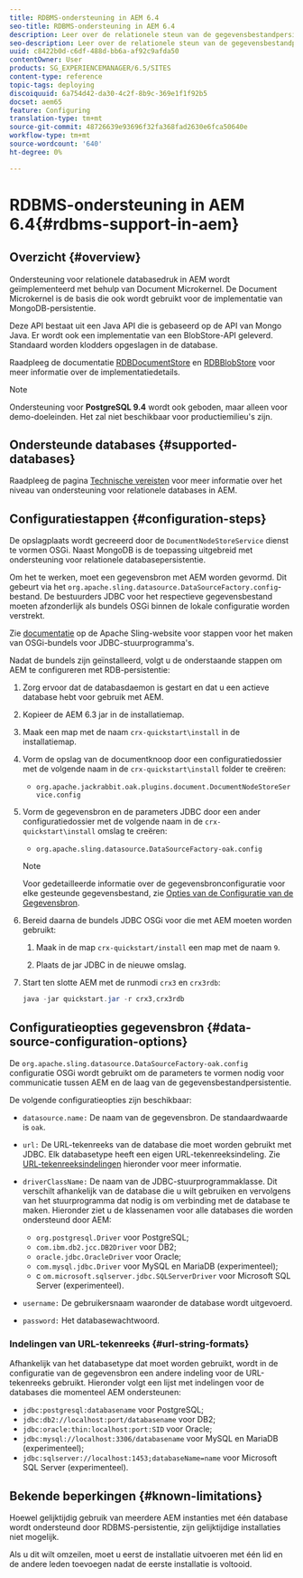 ```yaml
---
title: RDBMS-ondersteuning in AEM 6.4
seo-title: RDBMS-ondersteuning in AEM 6.4
description: Leer over de relationele steun van de gegevensbestandpersistentie in AEM 6.4 en de beschikbare configuratieopties.
seo-description: Leer over de relationele steun van de gegevensbestandpersistentie in AEM 6.4 en de beschikbare configuratieopties.
uuid: c8422b0d-c6df-488d-bb6a-af92c9afda50
contentOwner: User
products: SG_EXPERIENCEMANAGER/6.5/SITES
content-type: reference
topic-tags: deploying
discoiquuid: 6a754d42-da30-4c2f-8b9c-369e1f1f92b5
docset: aem65
feature: Configuring
translation-type: tm+mt
source-git-commit: 48726639e93696f32fa368fad2630e6fca50640e
workflow-type: tm+mt
source-wordcount: '640'
ht-degree: 0%

---
```



# RDBMS-ondersteuning in AEM 6.4{#rdbms-support-in-aem}

## Overzicht {#overview}

Ondersteuning voor relationele databasedruk in AEM wordt geïmplementeerd met behulp van Document Microkernel. De Document Microkernel is de basis die ook wordt gebruikt voor de implementatie van MongoDB-persistentie.

Deze API bestaat uit een Java API die is gebaseerd op de API van Mongo Java. Er wordt ook een implementatie van een BlobStore-API geleverd. Standaard worden klodders opgeslagen in de database.

Raadpleeg de documentatie [RDBDocumentStore](https://jackrabbit.apache.org/oak/docs/apidocs/org/apache/jackrabbit/oak/plugins/document/rdb/RDBDocumentStore.html) en [RDBBlobStore](https://jackrabbit.apache.org/oak/docs/apidocs/org/apache/jackrabbit/oak/plugins/document/rdb/RDBBlobStore.html) voor meer informatie over de implementatiedetails.

>[!NOTE]
>
>Ondersteuning voor **PostgreSQL 9.4** wordt ook geboden, maar alleen voor demo-doeleinden. Het zal niet beschikbaar voor productiemilieu&#39;s zijn.

## Ondersteunde databases {#supported-databases}

Raadpleeg de pagina [Technische vereisten](/help/sites-deploying/technical-requirements.md) voor meer informatie over het niveau van ondersteuning voor relationele databases in AEM.

## Configuratiestappen {#configuration-steps}

De opslagplaats wordt gecreeerd door de `DocumentNodeStoreService` dienst te vormen OSGi. Naast MongoDB is de toepassing uitgebreid met ondersteuning voor relationele databasepersistentie.

Om het te werken, moet een gegevensbron met AEM worden gevormd. Dit gebeurt via het `org.apache.sling.datasource.DataSourceFactory.config`-bestand. De bestuurders JDBC voor het respectieve gegevensbestand moeten afzonderlijk als bundels OSGi binnen de lokale configuratie worden verstrekt.

Zie [documentatie](https://sling.apache.org/documentation/bundles/datasource-providers.html#convert-driver-jars-to-bundle) op de Apache Sling-website voor stappen voor het maken van OSGi-bundels voor JDBC-stuurprogramma&#39;s.

Nadat de bundels zijn geïnstalleerd, volgt u de onderstaande stappen om AEM te configureren met RDB-persistentie:

1. Zorg ervoor dat de databasdaemon is gestart en dat u een actieve database hebt voor gebruik met AEM.
1. Kopieer de AEM 6.3 jar in de installatiemap.
1. Maak een map met de naam `crx-quickstart\install` in de installatiemap.
1. Vorm de opslag van de documentknoop door een configuratiedossier met de volgende naam in de `crx-quickstart\install` folder te creëren:

   * `org.apache.jackrabbit.oak.plugins.document.DocumentNodeStoreService.config`

1. Vorm de gegevensbron en de parameters JDBC door een ander configuratiedossier met de volgende naam in de `crx-quickstart\install` omslag te creëren:

   * `org.apache.sling.datasource.DataSourceFactory-oak.config`
   >[!NOTE]
   >
   >Voor gedetailleerde informatie over de gegevensbronconfiguratie voor elke gesteunde gegevensbestand, zie [Opties van de Configuratie van de Gegevensbron](/help/sites-deploying/rdbms-support-in-aem.md#data-source-configuration-options).

1. Bereid daarna de bundels JDBC OSGi voor die met AEM moeten worden gebruikt:

   1. Maak in de map `crx-quickstart/install` een map met de naam `9`.

   1. Plaats de jar JDBC in de nieuwe omslag.

1. Start ten slotte AEM met de runmodi `crx3` en `crx3rdb`:

   ```java
   java -jar quickstart.jar -r crx3,crx3rdb
   ```

## Configuratieopties gegevensbron {#data-source-configuration-options}

De `org.apache.sling.datasource.DataSourceFactory-oak.config` configuratie OSGi wordt gebruikt om de parameters te vormen nodig voor communicatie tussen AEM en de laag van de gegevensbestandpersistentie.

De volgende configuratieopties zijn beschikbaar:

* `datasource.name:` De naam van de gegevensbron. De standaardwaarde is `oak`.

* `url:` De URL-tekenreeks van de database die moet worden gebruikt met JDBC. Elk databasetype heeft een eigen URL-tekenreeksindeling. Zie [URL-tekenreeksindelingen](/help/sites-deploying/rdbms-support-in-aem.md#url-string-formats) hieronder voor meer informatie.

* `driverClassName:` De naam van de JDBC-stuurprogrammaklasse. Dit verschilt afhankelijk van de database die u wilt gebruiken en vervolgens van het stuurprogramma dat nodig is om verbinding met de database te maken. Hieronder ziet u de klassenamen voor alle databases die worden ondersteund door AEM:

   * `org.postgresql.Driver` voor PostgreSQL;
   * `com.ibm.db2.jcc.DB2Driver` voor DB2;
   * `oracle.jdbc.OracleDriver` voor Oracle;
   * `com.mysql.jdbc.Driver` voor MySQL en MariaDB (experimenteel);
   * c `om.microsoft.sqlserver.jdbc.SQLServerDriver` voor Microsoft SQL Server (experimenteel).

* `username:` De gebruikersnaam waaronder de database wordt uitgevoerd.

* `password:` Het databasewachtwoord.

### Indelingen van URL-tekenreeks {#url-string-formats}

Afhankelijk van het databasetype dat moet worden gebruikt, wordt in de configuratie van de gegevensbron een andere indeling voor de URL-tekenreeks gebruikt. Hieronder volgt een lijst met indelingen voor de databases die momenteel AEM ondersteunen:

* `jdbc:postgresql:databasename` voor PostgreSQL;
* `jdbc:db2://localhost:port/databasename` voor DB2;
* `jdbc:oracle:thin:localhost:port:SID` voor Oracle;
* `jdbc:mysql://localhost:3306/databasename` voor MySQL en MariaDB (experimenteel);
* `jdbc:sqlserver://localhost:1453;databaseName=name` voor Microsoft SQL Server (experimenteel).

## Bekende beperkingen {#known-limitations}

Hoewel gelijktijdig gebruik van meerdere AEM instanties met één database wordt ondersteund door RDBMS-persistentie, zijn gelijktijdige installaties niet mogelijk.

Als u dit wilt omzeilen, moet u eerst de installatie uitvoeren met één lid en de andere leden toevoegen nadat de eerste installatie is voltooid.

